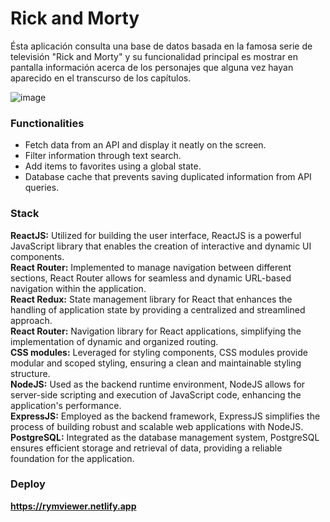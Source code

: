 # Rick and Morty
Ésta aplicación consulta una base de datos basada en la famosa serie de televisión "Rick and Morty" y su funcionalidad principal es mostrar en pantalla información acerca de los personajes que alguna vez hayan aparecido en el transcurso de los capítulos.

![image](https://github.com/nicoflorentin/rick_and_morty/assets/81888574/507eedd3-e0dc-46c8-9329-7b4dcc0465c8)

### Functionalities
- Fetch data from an API and display it neatly on the screen.
- Filter information through text search.
- Add items to favorites using a global state.
- Database cache that prevents saving duplicated information from API queries.

### Stack
**ReactJS:** Utilized for building the user interface, ReactJS is a powerful JavaScript library that enables the creation of interactive and dynamic UI components. <br/>
**React Router:** Implemented to manage navigation between different sections, React Router allows for seamless and dynamic URL-based navigation within the application.<br/>
**React Redux:**  State management library for React that enhances the handling of application state by providing a centralized and streamlined approach.<br/>
**React Router:** Navigation library for React applications, simplifying the implementation of dynamic and organized routing.<br/>
**CSS modules:** Leveraged for styling components, CSS modules provide modular and scoped styling, ensuring a clean and maintainable styling structure.<br/>
**NodeJS:** Used as the backend runtime environment, NodeJS allows for server-side scripting and execution of JavaScript code, enhancing the application's performance.<br/>
**ExpressJS:** Employed as the backend framework, ExpressJS simplifies the process of building robust and scalable web applications with NodeJS.<br/>
**PostgreSQL:** Integrated as the database management system, PostgreSQL ensures efficient storage and retrieval of data, providing a reliable foundation for the application.<br/>

### Deploy
**https://rymviewer.netlify.app**
